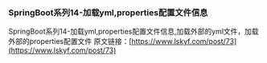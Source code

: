 ### SpringBoot系列14-加载yml,properties配置文件信息
 
 SpringBoot系列14-加载yml,properties配置文件信息,加载外部的yml文件，加载外部的properties配置文件
 原文链接：[https://www.lskyf.com/post/73](https://www.lskyf.com/post/73)
